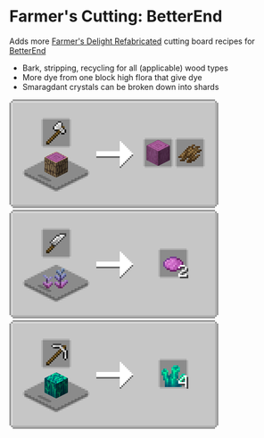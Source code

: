 # Farmer's Cutting: BetterEnd
Adds more [Farmer's Delight Refabricated](https://modrinth.com/mod/farmers-delight-refabricated) cutting board recipes for [BetterEnd](https://modrinth.com/mod/betterend)

- Bark, stripping, recycling for all (applicable) wood types
- More dye from one block high flora that give dye
- Smaragdant crystals can be broken down into shards

![Wood Cutting](media/woodcutting.png) ![Flora Cutting](media/floracutting.png) ![Smaragdant Breakdown](media/smaragdantbreakdown.png)